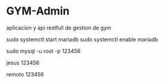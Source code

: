 # GYM-Admin
aplicacion y api restfull de gestion de gym

sudo systemctl start mariadb
sudo systemctl enable mariadb

sudo mysql -u root -p
123456

jesus
123456

remoto
123456